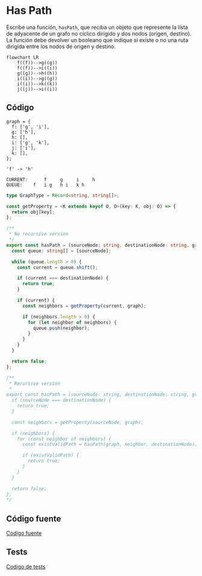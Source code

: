 # Has Path

Escribe una función, `hasPath`, que reciba un objeto que represente la lista de adyacente de un grafo no cíclico dirigido y dos nodos (origen, destino). La función debe devolver un booleano que indique si existe o no una ruta dirigida entre los nodos de origen y destino.

```mermaid
flowchart LR
    f((f))-->g((g))
    f((f))-->i((i))
    g((g))-->h((h))
    i((i))-->g((g))
    i((i))-->k((k))
    j((j))-->i((i))
```

## Código

```text
graph = {
  f: ['g', 'i'],
  g: ['h'],
  h: [],
  i: ['g', 'k'],
  j: ['i'],
  k: [],
};

'f' -> 'h'

CURRENT:      f     g     i     h
QUEUE:    f   i g   h i   k h
```

```typescript
type GraphType = Record<string, string[]>;

const getProperty = <K extends keyof O, O>(key: K, obj: O) => {
  return obj[key];
};

/**
 * No recursive version
 */
export const hasPath = (sourceNode: string, destinationNode: string, graph: GraphType) => {
  const queue: string[] = [sourceNode];

  while (queue.length > 0) {
    const current = queue.shift();

    if (current === destinationNode) {
      return true;
    }

    if (current) {
      const neighbors = getProperty(current, graph);

      if (neighbors.length > 0) {
        for (let neighbor of neighbors) {
          queue.push(neighbor);
        }
      }
    }
  }

  return false;
};

/**
 * Recursive version
 *
export const hasPath = (sourceNode: string, destinationNode: string, graph: GraphType) => {
  if (sourceNode === destinationNode) {
    return true;
  }

  const neighbors = getProperty(sourceNode, graph);

  if (neighbors) {
    for (const neighbor of neighbors) {
      const existValidPath = hasPath(graph, neighbor, destinationNode);

      if (existValidPath) {
        return true;
      }
    }
  }

  return false;
};
*/
```

## Código fuente
[Codigo fuente](./has-path.ts)

## Tests
[Codigo de tests](./has-path.test.ts)
